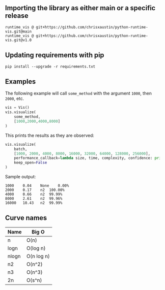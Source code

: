
## Importing the library as either main or a specific release
```requirements
runtime_vis @ git+https://github.com/chrisxaustin/python-runtime-vis.git@main
runtime_vis @ git+https://github.com/chrisxaustin/python-runtime-vis.git@v1.0
```

## Updating requirements with pip
```shell
pip install --upgrade -r requirements.txt
```

## Examples

The following example will call `some_method` with the argument `1000`,  then `2000`, etc.
```python
vis = Vis()
vis.visualize(
    some_method,
    [1000,2000,4000,8000]
)
```

This prints the results as they are observed:
```python
vis.visualize(
    batch,
    [1000, 2000, 4000, 8000, 16000, 32000, 64000, 128000, 256000],
    performance_callback=lambda size, time, complexity, confidence: print(f"{size}\t{time:0.2f}\t{complexity}\t{confidence:0.2f}%"),
    keep_open=False
)
```

Sample output:
```
1000	0.04	None	0.00%
2000	0.17	n2	100.00%
4000	0.66	n2	99.99%
8000	2.61	n2	99.96%
16000	10.43	n2	99.99%
```

## Curve names
| Name  | Big O     |
|-------|-----------|
| n     | O(n)      |
| logn  | O(log n)  |
| nlogn | O(n log n)|
| n2    | O(n^2)    |
| n3    | O(n^3)    |
| 2n    | O(s^n)    |


